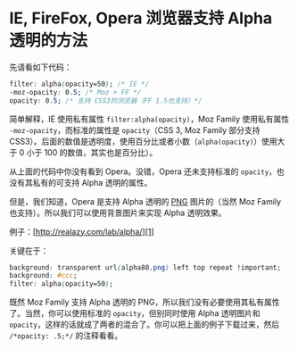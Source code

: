 # IE, FireFox, Opera 浏览器支持 Alpha 透明的方法

先请看如下代码：

```css
filter: alpha(opacity=50); /* IE */
-moz-opacity: 0.5; /* Moz + FF */
opacity: 0.5; /* 支持 CSS3的浏览器（FF 1.5也支持）*/
```

简单解释，IE 使用私有属性 `filter:alpha(opacity)`，Moz Family 使用私有属性 `-moz-opacity`，而标准的属性是 `opacity`（CSS 3, Moz Family 部分支持 CSS3）。后面的数值是透明度，使用百分比或者小数（`alpha(opacity)`）使用大于 0 小于 100 的数值，其实也是百分比）。

从上面的代码中你没有看到 Opera。没错，Opera 还未支持标准的 `opacity`，也没有其私有的可支持 Alpha 透明的属性。

但是，我们知道，Opera 是支持 Alpha 透明的 [PNG][0] 图片的（当然 Moz Family 也支持）。所以我们可以使用背景图片来实现 Alpha 透明效果。

例子：[http://realazy.com/lab/alpha/][1]

关键在于：

```css
background: transparent url(alpha80.png) left top repeat !important;
background: #ccc;
filter: alpha(opacity=50);
```

既然 Moz Family 支持 Alpha 透明的 PNG，所以我们没有必要使用其私有属性了。当然，你可以使用标准的 `opacity`，但别同时使用 Alpha 透明图片和 `opacity`，这样的话就成了两者的混合了。你可以把上面的例子下载过来，然后 `/*opacity: .5;*/` 的注释看看。

[0]: http://www.libpng.org/pub/png/
[1]: http://realazy.com/lab/alpha/
